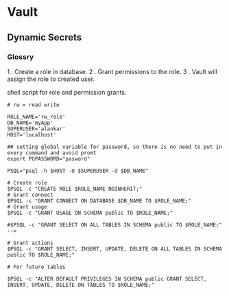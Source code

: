# Vault

## Dynamic Secrets

### Glossry

1 . Create a role in database.
2 . Grant permissions to the role.
3 . Vault will assign the role to created user.


shell script for role and permission grants.

```
# rw = read write

ROLE_NAME='rw_role'
DB_NAME='myApp'
SUPERUSER='alankar'
HOST='localhost'

## setting global variable for password, so there is no need to put in every command and avoid promt
export PGPASSWORD="pasword"

PSQL="psql -h $HOST -U $SUPERUSER -d $DB_NAME"

# Create role
$PSQL -c "CREATE ROLE $ROLE_NAME NOINHERIT;"
# Grant connect
$PSQL -c "GRANT CONNECT ON DATABASE $DB_NAME TO $ROLE_NAME;"
# Grant usage
$PSQL -c "GRANT USAGE ON SCHEMA public TO $ROLE_NAME;"

#$PSQL -c "GRANT SELECT ON ALL TABLES IN SCHEMA public TO $ROLE_NAME;" -->

# Grant actions
$PSQL -c "GRANT SELECT, INSERT, UPDATE, DELETE ON ALL TABLES IN SCHEMA public TO $ROLE_NAME;"

# For future tables

$PSQL -c "ALTER DEFAULT PRIVILEGES IN SCHEMA public GRANT SELECT, INSERT, UPDATE, DELETE ON TABLES TO $ROLE_NAME;"

```